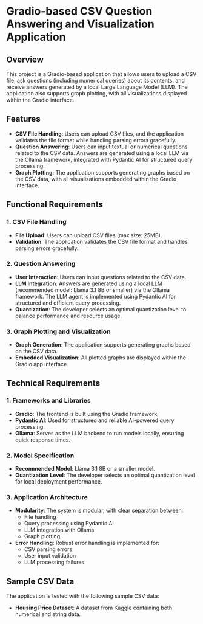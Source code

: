 # Gradio-based CSV Question Answering and Visualization Application

## Overview

This project is a Gradio-based application that allows users to upload a CSV file, ask questions (including numerical queries) about its contents, and receive answers generated by a local Large Language Model (LLM). The application also supports graph plotting, with all visualizations displayed within the Gradio interface.

## Features

- **CSV File Handling**: Users can upload CSV files, and the application validates the file format while handling parsing errors gracefully.
- **Question Answering**: Users can input textual or numerical questions related to the CSV data. Answers are generated using a local LLM via the Ollama framework, integrated with Pydantic AI for structured query processing.
- **Graph Plotting**: The application supports generating graphs based on the CSV data, with all visualizations embedded within the Gradio interface.

## Functional Requirements

### 1. CSV File Handling
- **File Upload**: Users can upload CSV files (max size: 25MB).
- **Validation**: The application validates the CSV file format and handles parsing errors gracefully.

### 2. Question Answering
- **User Interaction**: Users can input questions related to the CSV data.
- **LLM Integration**: Answers are generated using a local LLM (recommended model: Llama 3.1 8B or smaller) via the Ollama framework. The LLM agent is implemented using Pydantic AI for structured and efficient query processing.
- **Quantization**: The developer selects an optimal quantization level to balance performance and resource usage.

### 3. Graph Plotting and Visualization
- **Graph Generation**: The application supports generating graphs based on the CSV data.
- **Embedded Visualization**: All plotted graphs are displayed within the Gradio app interface.

## Technical Requirements

### 1. Frameworks and Libraries
- **Gradio**: The frontend is built using the Gradio framework.
- **Pydantic AI**: Used for structured and reliable AI-powered query processing.
- **Ollama**: Serves as the LLM backend to run models locally, ensuring quick response times.

### 2. Model Specification
- **Recommended Model**: Llama 3.1 8B or a smaller model.
- **Quantization Level**: The developer selects an optimal quantization level for local deployment performance.

### 3. Application Architecture
- **Modularity**: The system is modular, with clear separation between:
  - File handling
  - Query processing using Pydantic AI
  - LLM integration with Ollama
  - Graph plotting
- **Error Handling**: Robust error handling is implemented for:
  - CSV parsing errors
  - User input validation
  - LLM processing failures

## Sample CSV Data
The application is tested with the following sample CSV data:
- **Housing Price Dataset**: A dataset from Kaggle containing both numerical and string data.


  
